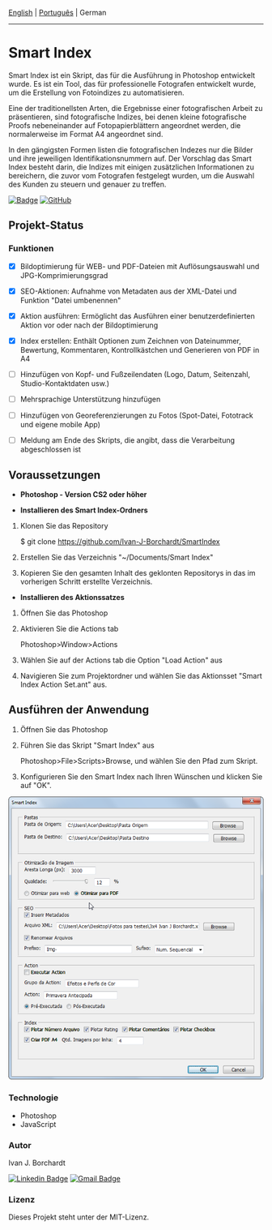 [English](./README.md) | [Português](./README-pt_BR.md) | German

---

# Smart Index

Smart Index ist ein Skript, das für die Ausführung in Photoshop entwickelt wurde. Es ist ein Tool, das für professionelle Fotografen entwickelt wurde, um die Erstellung von Fotoindizes zu automatisieren.
 
Eine der traditionellsten Arten, die Ergebnisse einer fotografischen Arbeit zu präsentieren, sind fotografische Indizes, bei denen kleine fotografische Proofs nebeneinander auf Fotopapierblättern angeordnet werden, die normalerweise im Format A4 angeordnet sind.

In den gängigsten Formen listen die fotografischen Indezes nur die Bilder und ihre jeweiligen Identifikationsnummern auf. Der Vorschlag das Smart Index besteht darin, die Indizes mit einigen zusätzlichen Informationen zu bereichern, die zuvor vom Fotografen festgelegt wurden, um die Auswahl des Kunden zu steuern und genauer zu treffen.

 

[![Badge](https://img.shields.io/static/v1?label=&message=Photoshop&color=blue&style=<STYLE>&logo=adobe-photoshop)](https://www.adobe.com/devnet/photoshop/scripting.html)
[![GitHub](https://img.shields.io/github/license/ivan-j-borchardt/ExemplosCursoVanillaJS)](./LICENSE)


## Projekt-Status
### Funktionen

 - [x] Bildoptimierung für WEB- und PDF-Dateien mit Auflösungsauswahl und JPG-Komprimierungsgrad
 - [x] SEO-Aktionen: Aufnahme von Metadaten aus der XML-Datei und Funktion "Datei umbenennen" 
 - [x] Aktion ausführen: Ermöglicht das Ausführen einer benutzerdefinierten Aktion vor oder nach der Bildoptimierung
 - [x] Index erstellen: Enthält Optionen zum Zeichnen von Dateinummer, Bewertung, Kommentaren, Kontrollkästchen und Generieren von PDF in A4
 - [ ] Hinzufügen von Kopf- und Fußzeilendaten (Logo, Datum, Seitenzahl, Studio-Kontaktdaten usw.)
 - [ ] Mehrsprachige Unterstützung hinzufügen
 - [ ] Hinzufügen von Georeferenzierungen zu Fotos (Spot-Datei, Fototrack und eigene mobile App)
 - [ ] Meldung am Ende des Skripts, die angibt, dass die Verarbeitung abgeschlossen ist


## Voraussetzungen
- **Photoshop - Version CS2 oder höher**  

- **Installieren des Smart Index-Ordners**
1. Klonen Sie das Repository 
    
    $ git clone <https://github.com/Ivan-J-Borchardt/SmartIndex>

2. Erstellen Sie das Verzeichnis "~/Documents/Smart Index"
3. Kopieren Sie den gesamten Inhalt des geklonten Repositorys in das im vorherigen Schritt erstellte Verzeichnis. 

- **Installieren des Aktionssatzes**

1. Öffnen Sie das Photoshop
2. Aktivieren Sie die Actions tab
 
   Photoshop>Window>Actions

3. Wählen Sie auf der Actions tab die Option  "Load Action" aus
4. Navigieren Sie zum Projektordner und wählen Sie das Aktionsset "Smart Index Action Set.ant" aus.




## Ausführen der Anwendung

1. Öffnen Sie das Photoshop
2. Führen Sie das Skript "Smart Index" aus

    Photoshop>File>Scripts>Browse, 
     und wählen Sie den Pfad zum Skript. 

3. Konfigurieren Sie den Smart Index nach Ihren Wünschen und klicken Sie auf "OK".

![Smart Index](./img/Screen.png)


### Technologie 

- Photoshop
- JavaScript

### Autor
Ivan J. Borchardt

[![Linkedin Badge](https://img.shields.io/badge/-Ivan-blue?style=flat-square&logo=Linkedin&logoColor=white&link=https://www.linkedin.com/in/ivan-borchardt/)](https://www.linkedin.com/in/ivan-borchardt/) 
[![Gmail Badge](https://img.shields.io/badge/-ivan.borchardt.cobol@gmail.com-c14438?style=flat-square&logo=Gmail&logoColor=white&link=mailto:ivan.borchardt.cobol@gmail.com)](mailto:ivan.borchardt.cobol@gmail.com)

### Lizenz
Dieses Projekt steht unter der MIT-Lizenz.
